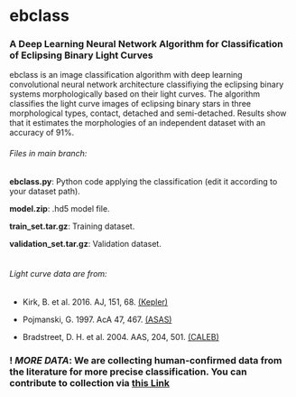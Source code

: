 # ebclass
### A Deep Learning Neural Network Algorithm for Classification of Eclipsing Binary Light Curves

ebclass is an image classification algorithm with deep learning convolutional neural network architecture classifiying the eclipsing binary systems morphologically based on their light curves. The algorithm classifies the light curve images of eclipsing binary stars in three morphological types, contact, detached and semi-detached. Results show that it estimates the morphologies of an independent dataset with an accuracy of 91\%.
<br>
###### *Files in main branch*:

**ebclass.py**: Python code applying the classification (edit it according to your dataset path).

**model.zip**: .hd5 model file.

**train_set.tar.gz**: Training dataset.

**validation_set.tar.gz**: Validation dataset.
<br>
<br>
###### *Light curve data are from*:

- Kirk, B. et al. 2016. AJ, 151, 68. [(Kepler)](http://keplerebs.villanova.edu)

- Pojmanski, G. 1997. AcA 47, 467. [(ASAS)](http://www.astrouw.edu.pl/asas/)

- Bradstreet, D. H. et al. 2004. AAS, 204, 501. [(CALEB)](http://caleb.eastern.edu)

### **! *MORE DATA*: We are collecting human-confirmed data from the literature for more precise classification. You can contribute to collection via** [this Link](https://docs.google.com/forms/d/e/1FAIpQLSf-Yp_EK9AIdjvRKyflKlc0IjC4RXkIClbWl2PXqXKukfbNHQ/viewform?usp=sf_link)

